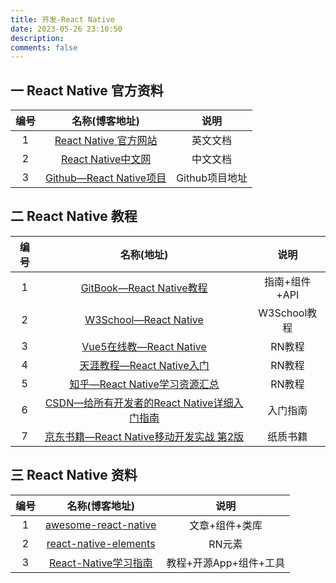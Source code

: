 ```yaml
---
title: 开发-React Native
date: 2023-05-26 23:10:50
description: 
comments: false
---
```

##  一 React Native 官方资料

| 编号 |                        名称(博客地址)                        |      说明      |
| :--: | :----------------------------------------------------------: | :------------: |
|  1   | [React Native 官方网站](https://reactnative.dev/docs/getting-started) |    英文文档    |
|  2   | [React Native中文网](https://reactnative.cn/docs/getting-started) |    中文文档    |
|  3   | [Github—React Native项目](https://github.com/facebook/react-native) | Github项目地址 |

## 二 React Native 教程

| 编号 |                          名称(地址)                          |     说明      |
| :--: | :----------------------------------------------------------: | :-----------: |
|  1   | [GitBook—React Native教程](http://caibaojian.com/book/react-native.html) | 指南+组件+API |
|  2   | [ W3School—React Native](https://www.w3cschool.cn/doc_react_native/) | W3School教程  |
|  3   | [Vue5在线教—React Native](http://www.vue5.com/react_native/react_native.html) |    RN教程     |
|  4   | [天涯教程—React Native入门](https://www.learnfk.com/react-native/react-native-overview.html) |    RN教程     |
|  5   | [知乎—React Native学习资源汇总](https://zhuanlan.zhihu.com/p/165942725) |    RN教程     |
|  6   | [CSDN—给所有开发者的React Native详细入门指南](https://blog.csdn.net/qq_30513483/article/details/107685851/) |   入门指南    |
|  7   | [京东书籍—React Native移动开发实战 第2版](https://item.jd.com/12860216.html) |   纸质书籍    |

## 三 React Native  资料

| 编号 |                        名称(博客地址)                        |          说明          |
| :--: | :----------------------------------------------------------: | :--------------------: |
|  1   | [awesome-react-native](https://github.com/jondot/awesome-react-native) |     文章+组件+类库     |
|  2   | [react-native-elements](https://github.com/react-native-elements/react-native-elements) |         RN元素         |
|  3   | [React-Native学习指南](https://github.com/reactnativecn/react-native-guide) | 教程+开源App+组件+工具 |

